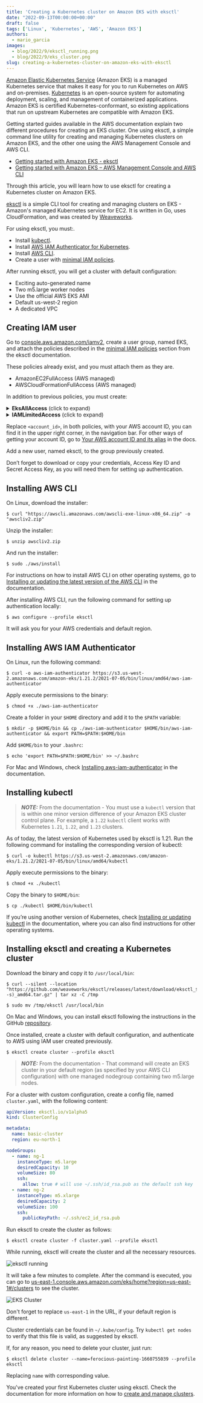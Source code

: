 ```yaml
---
title: 'Creating a Kubernetes cluster on Amazon EKS with eksctl'
date: "2022-09-13T00:00:00+00:00"
draft: false
tags: ['Linux', 'Kubernetes', 'AWS', 'Amazon EKS']
authors:
  - mario_garcia
images:
  - blog/2022/9/eksctl_running.png
  - blog/2022/9/eks_cluster.png
slug: creating-a-kubernetes-cluster-on-amazon-eks-with-eksctl
---
```


[Amazon Elastic Kubernetes Service](https://aws.amazon.com/eks/) (Amazon EKS) is a managed Kubernetes service that makes it easy for you to run Kubernetes on AWS and on-premises. [Kubernetes](https://kubernetes.io/) is an open-source system for automating deployment, scaling, and management of containerized applications. Amazon EKS is certified Kubernetes-conformant, so existing applications that run on upstream Kubernetes are compatible with Amazon EKS.

Getting started guides available in the AWS documentation explain two different procedures for creating an EKS cluster. One using eksctl, a simple command line utility for creating and managing Kubernetes clusters on Amazon EKS, and the other one using the AWS Management Console and AWS CLI.

* [Getting started with Amazon EKS - eksctl](https://docs.aws.amazon.com/eks/latest/userguide/getting-started-eksctl.html)
* [Getting started with Amazon EKS – AWS Management Console and AWS CLI](https://docs.aws.amazon.com/eks/latest/userguide/getting-started-console.html)

Through this article, you will learn how to use eksctl for creating a Kubernetes cluster on Amazon EKS.

[eksctl](https://eksctl.io) is a simple CLI tool for creating and managing clusters on EKS - Amazon's managed Kubernetes service for EC2. It is written in Go, uses CloudFormation, and was created by [Weaveworks](https://www.weave.works/).

For using eksctl, you must:. 
* Install [kubectl](https://kubernetes.io/docs/reference/kubectl/).
* Install [AWS IAM Authenticator for Kubernetes](https://github.com/kubernetes-sigs/aws-iam-authenticator).
* Install [AWS CLI](https://aws.amazon.com/cli/).
* Create a user with [minimal IAM policies](https://eksctl.io/usage/minimum-iam-policies/).

After running eksctl, you will get a cluster with default configuration:
* Exciting auto-generated name
* Two m5.large worker nodes
* Use the official AWS EKS AMI
* Default us-west-2 region
* A dedicated VPC

## Creating IAM user
Go to [console.aws.amazon.com/iamv2](https://console.aws.amazon.com/iamv2), create a user group, named EKS, and attach the policies described in the [minimal IAM policies](https://eksctl.io/usage/minimum-iam-policies/) section from the eksctl documentation.

These policies already exist, and you must attach them as they are.
* AmazonEC2FullAccess (AWS managed)
* AWSCloudFormationFullAccess (AWS managed)

In addition to previous policies, you must create:

<details>
  <summary><b>EksAllAccess</b> (click to expand)</summary>

```
{
    "Version": "2012-10-17",
    "Statement": [
        {
            "Effect": "Allow",
            "Action": "eks:*",
            "Resource": "*"
        },
        {
            "Action": [
                "ssm:GetParameter",
                "ssm:GetParameters"
            ],
            "Resource": [
                "arn:aws:ssm:*:<account_id>:parameter/aws/*",
                "arn:aws:ssm:*::parameter/aws/*"
            ],
            "Effect": "Allow"
        },
        {
             "Action": [
               "kms:CreateGrant",
               "kms:DescribeKey"
             ],
             "Resource": "*",
             "Effect": "Allow"
        },
        {
             "Action": [
               "logs:PutRetentionPolicy"
             ],
             "Resource": "*",
             "Effect": "Allow"
        }        
    ]
}
```

</details>

<details>
  <summary><b>IAMLimitedAccess</b> (click to expand)</summary>

```
{
    "Version": "2012-10-17",
    "Statement": [
        {
            "Effect": "Allow",
            "Action": [
                "iam:CreateInstanceProfile",
                "iam:DeleteInstanceProfile",
                "iam:GetInstanceProfile",
                "iam:RemoveRoleFromInstanceProfile",
                "iam:GetRole",
                "iam:CreateRole",
                "iam:DeleteRole",
                "iam:AttachRolePolicy",
                "iam:PutRolePolicy",
                "iam:ListInstanceProfiles",
                "iam:AddRoleToInstanceProfile",
                "iam:ListInstanceProfilesForRole",
                "iam:PassRole",
                "iam:DetachRolePolicy",
                "iam:DeleteRolePolicy",
                "iam:GetRolePolicy",
                "iam:GetOpenIDConnectProvider",
                "iam:CreateOpenIDConnectProvider",
                "iam:DeleteOpenIDConnectProvider",
                "iam:TagOpenIDConnectProvider",
                "iam:ListAttachedRolePolicies",
                "iam:TagRole",
                "iam:GetPolicy",
                "iam:CreatePolicy",
                "iam:DeletePolicy",
                "iam:ListPolicyVersions"
            ],
            "Resource": [
                "arn:aws:iam::<account_id>:instance-profile/eksctl-*",
                "arn:aws:iam::<account_id>:role/eksctl-*",
                "arn:aws:iam::<account_id>:policy/eksctl-*",
                "arn:aws:iam::<account_id>:oidc-provider/*",
                "arn:aws:iam::<account_id>:role/aws-service-role/eks-nodegroup.amazonaws.com/AWSServiceRoleForAmazonEKSNodegroup",
                "arn:aws:iam::<account_id>:role/eksctl-managed-*"
            ]
        },
        {
            "Effect": "Allow",
            "Action": [
                "iam:GetRole"
            ],
            "Resource": [
                "arn:aws:iam::<account_id>:role/*"
            ]
        },
        {
            "Effect": "Allow",
            "Action": [
                "iam:CreateServiceLinkedRole"
            ],
            "Resource": "*",
            "Condition": {
                "StringEquals": {
                    "iam:AWSServiceName": [
                        "eks.amazonaws.com",
                        "eks-nodegroup.amazonaws.com",
                        "eks-fargate.amazonaws.com"
                    ]
                }
            }
        }
    ]
}
```

</details>

Replace `<account_id>`, in both policies, with your AWS account ID, you can find it in the upper right corner, in the navigation bar. For other ways of getting your account ID, go to [Your AWS account ID and its alias](https://docs.aws.amazon.com/IAM/latest/UserGuide/console_account-alias.html) in the docs.

Add a new user, named eksctl, to the group previously created.

Don’t forget to download or copy your credentials, Access Key ID and Secret Access Key, as you will need them for setting up authentication. 

## Installing AWS CLI
On Linux, download the installer:
```
$ curl "https://awscli.amazonaws.com/awscli-exe-linux-x86_64.zip" -o "awscliv2.zip"
```

Unzip the installer:
```
$ unzip awscliv2.zip
```

And run the installer:
```
$ sudo ./aws/install
```

For instructions on how to install AWS CLI on other operating systems, go to [Installing or updating the latest version of the AWS CLI](https://docs.aws.amazon.com/cli/latest/userguide/getting-started-install.html) in the documentation.

After installing AWS CLI, run the following command for setting up authentication locally:
```
$ aws configure --profile eksctl
```

It will ask you for your AWS credentials and default region.

## Installing AWS IAM Authenticator
On Linux, run the following command:
```
$ curl -o aws-iam-authenticator https://s3.us-west-2.amazonaws.com/amazon-eks/1.21.2/2021-07-05/bin/linux/amd64/aws-iam-authenticator
```

Apply execute permissions to the binary:
```
$ chmod +x ./aws-iam-authenticator
```

Create a folder in your `$HOME` directory and add it to the `$PATH` variable:
```
$ mkdir -p $HOME/bin && cp ./aws-iam-authenticator $HOME/bin/aws-iam-authenticator && export PATH=$PATH:$HOME/bin
```

Add `$HOME/bin` to your `.bashrc`:
```
$ echo 'export PATH=$PATH:$HOME/bin' >> ~/.bashrc
```

For Mac and Windows, check [Installing aws-iam-authenticator](https://docs.aws.amazon.com/eks/latest/userguide/install-aws-iam-authenticator.html) in the documentation.

## Installing kubectl
> **_NOTE:_** From the documentation - You must use a `kubectl` version that is within one minor version difference of your Amazon EKS cluster control plane. For example, a `1.22` `kubectl` client works with Kubernetes `1.21`, `1.22`, and `1.23` clusters.

As of today, the latest version of Kubernetes used by eksctl is 1.21. Run the following command for installing the corresponding version of kubectl:
```
$ curl -o kubectl https://s3.us-west-2.amazonaws.com/amazon-eks/1.21.2/2021-07-05/bin/linux/amd64/kubectl
```

Apply execute permissions to the binary:
```
$ chmod +x ./kubectl
```

Copy the binary to `$HOME/bin`:
```
$ cp ./kubectl $HOME/bin/kubectl
```

If you’re using another version of Kubernetes, check [Installing or updating kubectl](https://docs.aws.amazon.com/eks/latest/userguide/install-kubectl.html) in the documentation, where you can also find instructions for other operating systems.

## Installing eksctl and creating a Kubernetes cluster
Download the binary and copy it to `/usr/local/bin`:
```
$ curl --silent --location "https://github.com/weaveworks/eksctl/releases/latest/download/eksctl_$(uname -s)_amd64.tar.gz" | tar xz -C /tmp
```

```
$ sudo mv /tmp/eksctl /usr/local/bin
```

On Mac and Windows, you can install eksctl following the instructions in the GitHub [repository](https://github.com/weaveworks/eksctl).

Once installed, create a cluster with default configuration, and authenticate to AWS using IAM user created previously.
```
$ eksctl create cluster --profile eksctl
```

> **_NOTE:_** From the documentation - That command will create an EKS cluster in your default region (as specified by your AWS CLI configuration) with one managed nodegroup containing two m5.large nodes.

For a cluster with custom configuration, create a config file, named `cluster.yaml`, with the following content:
```yaml
apiVersion: eksctl.io/v1alpha5
kind: ClusterConfig

metadata:
  name: basic-cluster
  region: eu-north-1

nodeGroups:
  - name: ng-1
    instanceType: m5.large
    desiredCapacity: 10
    volumeSize: 80
    ssh:
      allow: true # will use ~/.ssh/id_rsa.pub as the default ssh key
  - name: ng-2
    instanceType: m5.xlarge
    desiredCapacity: 2
    volumeSize: 100
    ssh:
      publicKeyPath: ~/.ssh/ec2_id_rsa.pub
```

Run eksctl to create the cluster as follows:
```
$ eksctl create cluster -f cluster.yaml --profile eksctl
```

While running, eksctl will create the cluster and all the necessary resources.

![eksctl running](/blog/2022/9/eksctl_running.png)

It will take a few minutes to complete. After the command is executed, you can go to [us-east-1.console.aws.amazon.com/eks/home?region=us-east-1#/clusters](https://us-east-1.console.aws.amazon.com/eks/home?region=us-east-1#/clusters) to see the cluster.

![EKS Cluster](/blog/2022/9/eks_cluster.png)

Don't forget to replace `us-east-1` in the URL, if your default region is different.

Cluster credentials can be found in `~/.kube/config`. Try `kubectl get nodes` to verify that this file is valid, as suggested by eksctl.

If, for any reason, you need to delete your cluster, just run:
```
$ eksctl delete cluster --name=ferocious-painting-1660755039 --profile eksctl
```

Replacing `name` with corresponding value.

You've created your first Kubernetes cluster using eksctl. Check the documentation for more information on how to [create and manage clusters](https://eksctl.io/usage/creating-and-managing-clusters/).